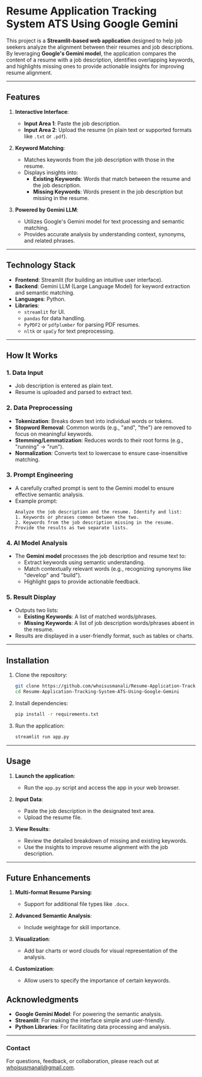 # Resume Application Tracking System ATS Using Google Gemini

This project is a **Streamlit-based web application** designed to help job seekers analyze the alignment between their resumes and job descriptions. By leveraging **Google's Gemini model**, the application compares the content of a resume with a job description, identifies overlapping keywords, and highlights missing ones to provide actionable insights for improving resume alignment.

---

## Features

1. **Interactive Interface**: 
   - **Input Area 1**: Paste the job description.
   - **Input Area 2**: Upload the resume (in plain text or supported formats like `.txt` or `.pdf`).
   
2. **Keyword Matching**:
   - Matches keywords from the job description with those in the resume.
   - Displays insights into:
     - **Existing Keywords**: Words that match between the resume and the job description.
     - **Missing Keywords**: Words present in the job description but missing in the resume.
   
3. **Powered by Gemini LLM**:
   - Utilizes Google's Gemini model for text processing and semantic matching.
   - Provides accurate analysis by understanding context, synonyms, and related phrases.

---

## Technology Stack

- **Frontend**: Streamlit (for building an intuitive user interface).
- **Backend**: Gemini LLM (Large Language Model) for keyword extraction and semantic matching.
- **Languages**: Python.
- **Libraries**: 
  - `streamlit` for UI.
  - `pandas` for data handling.
  - `PyPDF2` or `pdfplumber` for parsing PDF resumes.
  - `nltk` or `spaCy` for text preprocessing.

---

## How It Works

### 1. **Data Input**
   - Job description is entered as plain text.
   - Resume is uploaded and parsed to extract text.

### 2. **Data Preprocessing**
   - **Tokenization**: Breaks down text into individual words or tokens.
   - **Stopword Removal**: Common words (e.g., "and", "the") are removed to focus on meaningful keywords.
   - **Stemming/Lemmatization**: Reduces words to their root forms (e.g., "running" → "run").
   - **Normalization**: Converts text to lowercase to ensure case-insensitive matching.

### 3. **Prompt Engineering**
   - A carefully crafted prompt is sent to the Gemini model to ensure effective semantic analysis.
   - Example prompt:
     ```
     Analyze the job description and the resume. Identify and list:
     1. Keywords or phrases common between the two.
     2. Keywords from the job description missing in the resume.
     Provide the results as two separate lists.
     ```

### 4. **AI Model Analysis**
   - The **Gemini model** processes the job description and resume text to:
     - Extract keywords using semantic understanding.
     - Match contextually relevant words (e.g., recognizing synonyms like "develop" and "build").
     - Highlight gaps to provide actionable feedback.

### 5. **Result Display**
   - Outputs two lists:
     - **Existing Keywords**: A list of matched words/phrases.
     - **Missing Keywords**: A list of job description words/phrases absent in the resume.
   - Results are displayed in a user-friendly format, such as tables or charts.

---

## Installation

1. Clone the repository:
   ```bash
   git clone https://github.com/whoisusmanali/Resume-Application-Tracking-System-ATS-Using-Google-Gemini.git
   cd Resume-Application-Tracking-System-ATS-Using-Google-Gemini
   ```

2. Install dependencies:
   ```bash
   pip install -r requirements.txt
   ```

3. Run the application:
   ```bash
   streamlit run app.py
   ```

---

## Usage

1. **Launch the application**:
   - Run the `app.py` script and access the app in your web browser.

2. **Input Data**:
   - Paste the job description in the designated text area.
   - Upload the resume file.

3. **View Results**:
   - Review the detailed breakdown of missing and existing keywords.
   - Use the insights to improve resume alignment with the job description.

---

## Future Enhancements

1. **Multi-format Resume Parsing**:
   - Support for additional file types like `.docx`.

2. **Advanced Semantic Analysis**:
   - Include weightage for skill importance.

3. **Visualization**:
   - Add bar charts or word clouds for visual representation of the analysis.

4. **Customization**:
   - Allow users to specify the importance of certain keywords.


## Acknowledgments

- **Google Gemini Model**: For powering the semantic analysis.
- **Streamlit**: For making the interface simple and user-friendly.
- **Python Libraries**: For facilitating data processing and analysis.

--- 

### Contact
For questions, feedback, or collaboration, please reach out at [whoisusmanali@gmail.com](whoisusmanali@gmail.com).